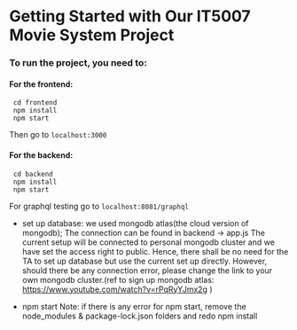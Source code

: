 # Getting Started with Our IT5007 Movie System Project

### To run the project, you need to:
#### For the frontend:

     cd frontend
     npm install 
     npm start
Then go to `localhost:3000`


#### For the backend:

     cd backend
     npm install 
     npm start
For graphql testing go to `localhost:8081/graphql`

* set up database: we used mongodb atlas(the cloud version of mongodb); The connection can be found in backend -> app.js The current setup will be connected to personal mongodb cluster and we have set the access right to public. Hence, there shall be no need for the TA to set up database but use the current set up directly. However, should there be any connection error, please change the link to your own mongodb cluster.(ref to sign up mongodb atlas: https://www.youtube.com/watch?v=rPqRyYJmx2g )

* npm start Note: if there is any error for npm start, remove the node_modules & package-lock.json folders and redo npm install




